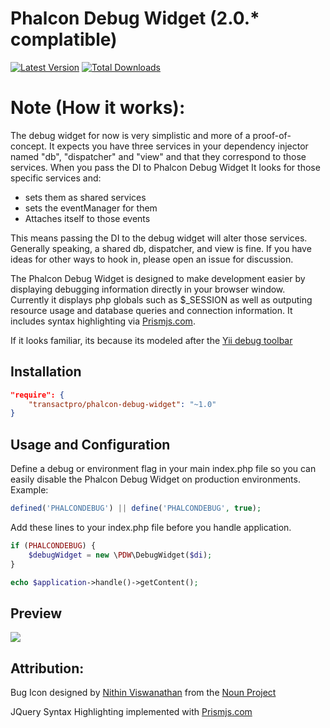 Phalcon Debug Widget (2.0.* complatible)
===
[![Latest Version](https://img.shields.io/packagist/v/transactpro/phalcon-debug-widget.svg?style=flat-square)](https://github.com/transactpro/phalcon-debug-widget/releases)
[![Total Downloads](https://img.shields.io/packagist/dt/transactpro/phalcon-debug-widget.svg?style=flat-square)](https://packagist.org/packages/transactpro/phalcon-debug-widget)

Note (How it works):
=====
The debug widget for now is very simplistic and more of a proof-of-concept. It expects you have three services in your dependency injector named "db", "dispatcher" and "view" and that they correspond to those services. When you pass the DI to Phalcon Debug Widget It looks for those specific services and:
- sets them as shared services
- sets the eventManager for them
- Attaches itself to those events

This means passing the DI to the debug widget will alter those services. Generally speaking, a shared db, dispatcher, and view is fine. If you have ideas for other ways to hook in, please open an issue for discussion.



The Phalcon Debug Widget is designed to make development easier by displaying debugging information directly in your browser window. Currently it displays php globals such as $_SESSION as well as outputing resource usage and database queries and connection information. It includes syntax highlighting via [Prismjs.com](http://prismjs.com/).

If it looks familiar, its because its modeled after the [Yii debug toolbar](https://github.com/malyshev/yii-debug-toolbar)


## Installation

```json
"require": {
	"transactpro/phalcon-debug-widget": "~1.0"
}
```

## Usage and Configuration



Define a debug or environment flag in your main index.php file so you can easily disable the Phalcon Debug Widget on production environments. Example:

```php
defined('PHALCONDEBUG') || define('PHALCONDEBUG', true);
```

Add these lines to your index.php file before you handle application.
```php
if (PHALCONDEBUG) {
	$debugWidget = new \PDW\DebugWidget($di);
}

echo $application->handle()->getContent();
```


## Preview

![](/preview.png)

## Attribution:

Bug Icon designed by [Nithin Viswanathan](http://thenounproject.com/nsteve) from the [Noun Project](http://thenounproject.com)

JQuery Syntax Highlighting implemented with [Prismjs.com](http://prismjs.com/)


